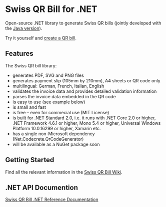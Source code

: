 # Swiss QR Bill for .NET

Open-source .NET library to generate Swiss QR bills (jointly developed with the [Java version](https://github.com/manuelbl/SwissBillQR)).

Try it yourself and [create a QR bill](https://www.codecrete.net/qrbill). 

## Features

The Swiss QR bill library:

- generates PDF, SVG and PNG files
- generates payment slip (105mm by 210mm), A4 sheets or QR code only
- multilingual: German, French, Italian, English
- validates the invoice data and provides detailed validation information
- parses the invoice data embedded in the QR code
- is easy to use (see example below)
- is small and fast
- is free – even for commecial use (MIT License)
- is built for .NET Standard 2.0, i.e. it runs with .NET Core 2.0 or higher, .NET Framework 4.6.1 or higher, Mono 5.4 or higher, Universal Windows Platform 10.0.16299 or higher, Xamarin etc.
- has a single non-Microsoft dependency (Net.Codecrete.QrCodeGenerator)
- will be available as a NuGet package soon


## Getting Started

Find all the relevant information in the [Swiss QR Bill Wiki](https://github.com/manuelbl/SwissBillQR/wiki).

## .NET API Documention

[Swiss QR Bill .NET Reference Documentation](api/index.md)
